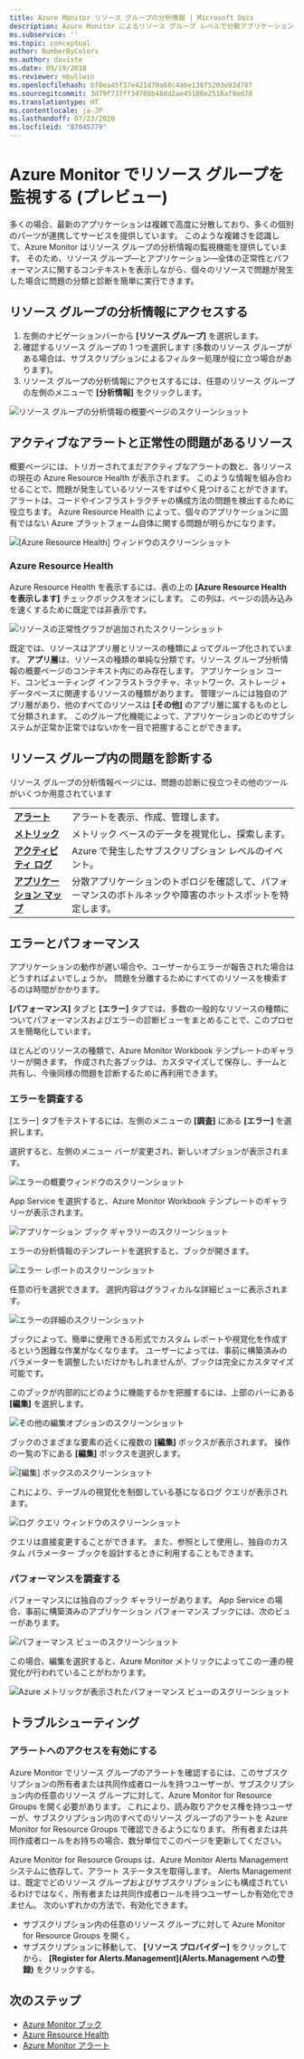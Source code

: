 ```yaml
---
title: Azure Monitor リソース グループの分析情報 | Microsoft Docs
description: Azure Monitor によるリソース グループ レベルで分散アプリケーションとサービスの正常性とパフォーマンスの概要
ms.subservice: ''
ms.topic: conceptual
author: NumberByColors
ms.author: daviste
ms.date: 09/19/2018
ms.reviewer: mbullwin
ms.openlocfilehash: bf8ea45f37e421d70a68c4a6e138f5203e92d78f
ms.sourcegitcommit: 3d79f737ff34708b48dd2ae45100e2516af9ed78
ms.translationtype: HT
ms.contentlocale: ja-JP
ms.lasthandoff: 07/23/2020
ms.locfileid: "87045779"
---
```

# <a name="monitor-resource-groups-with-azure-monitor-preview"></a>Azure Monitor でリソース グループを監視する (プレビュー)

多くの場合、最新のアプリケーションは複雑で高度に分散しており、多くの個別のパーツが連携してサービスを提供しています。 このような複雑さを認識して、Azure Monitor はリソース グループの分析情報の監視機能を提供しています。 そのため、リソース グループ&mdash;とアプリケーション&mdash;全体の正常性とパフォーマンスに関するコンテキストを表示しながら、個々のリソースで問題が発生した場合に問題の分類と診断を簡単に実行できます。

## <a name="access-insights-for-resource-groups"></a>リソース グループの分析情報にアクセスする

1. 左側のナビゲーションバーから **[リソース グループ]** を選択します。
2. 確認するリソース グループの 1 つを選択します (多数のリソース グループがある場合は、サブスクリプションによるフィルター処理が役に立つ場合があります)。
3. リソース グループの分析情報にアクセスするには、任意のリソース グループの左側のメニューで **[分析情報]** をクリックします。

![リソース グループの分析情報の概要ページのスクリーンショット](./media/resource-group-insights/0001-overview.png)

## <a name="resources-with-active-alerts-and-health-issues"></a>アクティブなアラートと正常性の問題があるリソース

概要ページには、トリガーされてまだアクティブなアラートの数と、各リソースの現在の Azure Resource Health が表示されます。 このような情報を組み合わせることで、問題が発生しているリソースをすばやく見つけることができます。 アラートは、コードやインフラストラクチャの構成方法の問題を検出するために役立ちます。 Azure Resource Health によって、個々のアプリケーションに固有ではない Azure プラットフォーム自体に関する問題が明らかになります。

![[Azure Resource Health] ウィンドウのスクリーンショット](./media/resource-group-insights/0002-overview.png)

### <a name="azure-resource-health"></a>Azure Resource Health

Azure Resource Health を表示するには、表の上の **[Azure Resource Health を表示します]** チェックボックスをオンにします。 この列は、ページの読み込みを速くするために既定では非表示です。

![リソースの正常性グラフが追加されたスクリーンショット](./media/resource-group-insights/0003-overview.png)

既定では、リソースはアプリ層とリソースの種類によってグループ化されています。 **アプリ層**は、リソースの種類の単純な分類です。リソース グループ分析情報の概要ページのコンテキスト内にのみ存在します。 アプリケーション コード、コンピューティング インフラストラクチャ、ネットワーク、ストレージ + データベースに関連するリソースの種類があります。 管理ツールには独自のアプリ層があり、他のすべてのリソースは **[その他]** のアプリ層に属するものとして分類されます。 このグループ化機能によって、アプリケーションのどのサブシステムが正常か正常ではないかを一目で把握することができます。

## <a name="diagnose-issues-in-your-resource-group"></a>リソース グループ内の問題を診断する

リソース グループの分析情報ページには、問題の診断に役立つその他のツールがいくつか用意されています

   |         |          |
   | ---------------- |:-----|
   | [**アラート**](../platform/alerts-overview.md)      |  アラートを表示、作成、管理します。 |
   | [**メトリック**](../platform/data-platform.md) | メトリック ベースのデータを視覚化し、探索します。    |
   | [**アクティビティ ログ**](../platform/platform-logs-overview.md) | Azure で発生したサブスクリプション レベルのイベント。  |
   | [**アプリケーション マップ**](../app/app-map.md) | 分散アプリケーションのトポロジを確認して、パフォーマンスのボトルネックや障害のホットスポットを特定します。 |

## <a name="failures-and-performance"></a>エラーとパフォーマンス

アプリケーションの動作が遅い場合や、ユーザーからエラーが報告された場合はどうすればよいでしょうか。 問題を分離するためにすべてのリソースを検索するのは時間がかかります。

**[パフォーマンス]** タブと **[エラー]** タブでは、多数の一般的なリソースの種類についてパフォーマンスおよびエラーの診断ビューをまとめることで、このプロセスを簡略化しています。

ほとんどのリソースの種類で、Azure Monitor Workbook テンプレートのギャラリーが開きます。 作成された各ブックは、カスタマイズして保存し、チームと共有し、今後同様の問題を診断するために再利用できます。

### <a name="investigate-failures"></a>エラーを調査する

[エラー] タブをテストするには、左側のメニューの **[調査]** にある **[エラー]** を選択します。

選択すると、左側のメニュー バーが変更され、新しいオプションが表示されます。

![エラーの概要ウィンドウのスクリーンショット](./media/resource-group-insights/00004-failures.png)

App Service を選択すると、Azure Monitor Workbook テンプレートのギャラリーが表示されます。

![アプリケーション ブック ギャラリーのスクリーンショット](./media/resource-group-insights/0005-failure-insights-workbook.png)

エラーの分析情報のテンプレートを選択すると、ブックが開きます。

![エラー レポートのスクリーンショット](./media/resource-group-insights/0006-failure-visual.png)

任意の行を選択できます。 選択内容はグラフィカルな詳細ビューに表示されます。

![エラーの詳細のスクリーンショット](./media/resource-group-insights/0007-failure-details.png)

ブックによって、簡単に使用できる形式でカスタム レポートや視覚化を作成するという困難な作業がなくなります。 ユーザーによっては、事前に構築済みのパラメーターを調整したいだけかもしれませんが、ブックは完全にカスタマイズ可能です。

このブックが内部的にどのように機能するかを把握するには、上部のバーにある **[編集]** を選択します。

![その他の編集オプションのスクリーンショット](./media/resource-group-insights/0008-failure-edit.png)

ブックのさまざまな要素の近くに複数の **[編集]** ボックスが表示されます。 操作の一覧の下にある **[編集]** ボックスを選択します。

![[編集] ボックスのスクリーンショット](./media/resource-group-insights/0009-failure-edit-graph.png)

これにより、テーブルの視覚化を制御している基になるログ クエリが表示されます。

 ![ログ クエリ ウィンドウのスクリーンショット](./media/resource-group-insights/0010-failure-edit-query.png)

クエリは直接変更することができます。 また、参照として使用し、独自のカスタム パラメーター ブックを設計するときに利用することもできます。

### <a name="investigate-performance"></a>パフォーマンスを調査する

パフォーマンスには独自のブック ギャラリーがあります。 App Service の場合、事前に構築済みのアプリケーション パフォーマンス ブックには、次のビューがあります。

 ![パフォーマンス ビューのスクリーンショット](./media/resource-group-insights/0011-performance.png)

この場合、編集を選択すると、Azure Monitor メトリックによってこの一連の視覚化が行われていることがわかります。

 ![Azure メトリックが表示されたパフォーマンス ビューのスクリーンショット](./media/resource-group-insights/0012-performance-metrics.png)

## <a name="troubleshooting"></a>トラブルシューティング

### <a name="enabling-access-to-alerts"></a>アラートへのアクセスを有効にする

Azure Monitor でリソース グループのアラートを確認するには、このサブスクリプションの所有者または共同作成者ロールを持つユーザーが、サブスクリプション内の任意のリソース グループに対して、Azure Monitor for Resource Groups を開く必要があります。 これにより、読み取りアクセス権を持つユーザーが、サブスクリプション内のすべてのリソース グループのアラートを Azure Monitor for Resource Groups で確認できるようになります。 所有者または共同作成者ロールをお持ちの場合、数分単位でこのページを更新してください。

Azure Monitor for Resource Groups は、Azure Monitor Alerts Management システムに依存して、アラート ステータスを取得します。 Alerts Management は、既定でどのリソース グループおよびサブスクリプションにも構成されているわけではなく、所有者または共同作成者ロールを持つユーザーしか有効化できません。 次のいずれかの方法で、有効化できます。
* サブスクリプション内の任意のリソース グループに対して Azure Monitor for Resource Groups を開く。
* サブスクリプションに移動して、 **[リソース プロバイダー]** をクリックしてから、 **[Register for Alerts.Management]\(Alerts.Management への登録\)** をクリックする。

## <a name="next-steps"></a>次のステップ

- [Azure Monitor ブック](../platform/workbooks-overview.md)
- [Azure Resource Health](../../service-health/resource-health-overview.md)
- [Azure Monitor アラート](../platform/alerts-overview.md)
